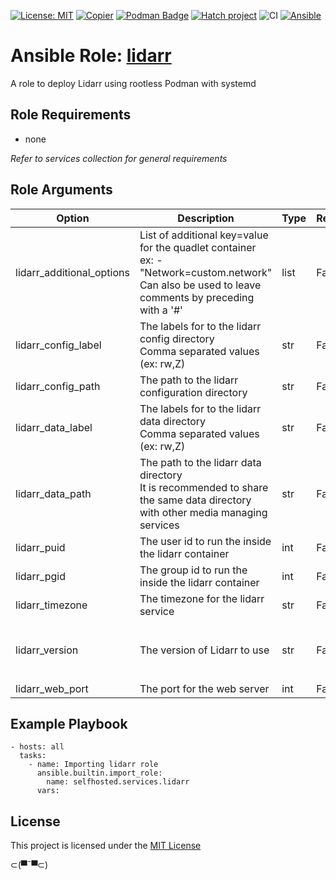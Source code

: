 [![License: MIT](https://img.shields.io/badge/License-MIT-yellow.svg)](LICENSE)
[![Copier](https://img.shields.io/endpoint?url=https://raw.githubusercontent.com/copier-org/copier/master/img/badge/badge-grayscale-inverted-border.json)](https://github.com/copier-org/copier)
[![Podman Badge](https://img.shields.io/badge/Podman-892CA0?logo=podman&logoColor=white)](https://podman.io/)
[![Hatch project](https://img.shields.io/badge/%F0%9F%A5%9A-Hatch-4051b5.svg)](https://github.com/pypa/hatch)
![CI](https://github.com/ansible-selfhosted/selfhosted.services.lidarr/actions/workflows/ci.yml/badge.svg)
[![Ansible](https://img.shields.io/badge/Ansible-Molecule-EE0000?style=plastic&logo=ansible&logoColor=white)](https://github.com/ansible/molecule)

<!-- BEGIN_ANSIBLE_DOCS -->

# Ansible Role: [lidarr](https://wiki.servarr.com/en/lidarr)

A role to deploy Lidarr using rootless Podman with systemd

## Role Requirements

- none

*Refer to services collection for general requirements*

## Role Arguments

|Option|Description|Type|Required|Default|choices|
|---|---|---|---|---|---|
|lidarr_additional_options|List of additional key=value for the quadlet container<br>ex: - "Network=custom.network"<br>Can also be used to leave comments by preceding with a '#'|list|False|[]|
|lidarr_config_label|The labels for to the lidarr config directory<br>Comma separated values (ex: rw,Z)|str|False||
|lidarr_config_path|The path to the lidarr configuration directory|str|False|~/.config/lidarr/|
|lidarr_data_label|The labels for to the lidarr data directory<br>Comma separated values (ex: rw,Z)|str|False||
|lidarr_data_path|The path to the lidarr data directory<br>It is recommended to share the same data directory with other media managing services|str|False|~/.local/share/containers/storage/media|
|lidarr_puid|The user id to run the inside the lidarr container|int|False|1000|
|lidarr_pgid|The group id to run the inside the lidarr container|int|False|1000|
|lidarr_timezone|The timezone for the lidarr service|str|False|Etc/UTC|
|lidarr_version|The version of Lidarr to use|str|False|latest|<ul><li>latest</li><li>develop</li><li>nightly</li></ul>
|lidarr_web_port|The port for the web server|int|False|8686|


## Example Playbook

```
- hosts: all
  tasks:
    - name: Importing lidarr role
      ansible.builtin.import_role:
        name: selfhosted.services.lidarr
      vars:
```

## License

This project is licensed under the [MIT License](LICENSE)


⊂(▀¯▀⊂)

<!-- END_ANSIBLE_DOCS -->
